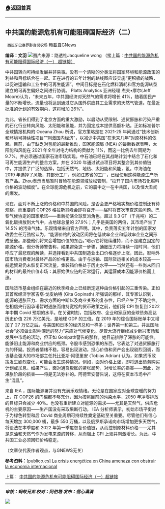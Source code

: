 ###  [:house:返回首頁](https://github.com/ourhimalayas/txt)
---


## 中共国的能源危机有可能阻碍国际经济（二）
` 西班牙巴塞罗那喜悦农场` [轉載自GNews](https://gnews.org/zh-hans/1613411/)

**编译：文羽**
![](https://assets.gnews.org/wp-content/uploads/2021/10/tempsnip60.png)图片来源：路透社Jacqueline wong
（接上篇：[中共国的能源危机有可能阻碍国际经济（一） 超链接）](https://gnews.org/zh-hans/1613389/)

中共国转向可持续发展并非易事。没有一个清晰的分类法将国家环境和能源政策的利益和目标结合在一起。正在进行的五年计划的路线图应该实施“更积极的战略，以促进运输和工业中的可再生能源”。中间目标是在石化燃料消耗和官方能源转型建立的可再生偏好之间进行协调。 Platts Analytics 亚洲经理 杰夫•摩尔(Jeff Moore)认为，“未来五年，中共国经济对天然气的需求将增长 41%，随着国民产量的不断增长，流量也将达到通过它从国外供应其工业需求的天然气管道，在最近批准的计划的有效期内，这将增加 26%”。

为此，省长们得到了北京方面的重大激励，以启动从受限制、通货膨胀和污染严重的石化行业转向风能、太阳能和氢能，并为固定成本提供高额补贴。正如标准普尔全球情报机构的 Oceana Zhou 所说，官方策略是在 2021-25 年间通过“技术创新和环境可持续性项目”“刺激国内经济”，以减少中共国“在未来几年”对原材料的依赖。目前，由于缺乏对氢能的最新推动，国家能源局 (NEA) 的最新数据表明，太阳能和风能在 2021 年全年对电力结构的贡献为 11%，而这一比例去年同期为 9.7%。并必须通过国家石油市场实现。中石油已经在其战略计划中结合了石化和可再生能源生产的整合方案，并在 2020 年通过试点项目将其整合到其价值链中，并提供了广泛的选择，包括天然气、地热、太阳能和风能，氢。中海油在 2019 年选择了风能，其部分工厂，例如江苏省的工厂，已经使用这种能源生产所有产品。Zhou表示当局暂时冒险在能源领域放松管制，“拉开了国内市场石化燃料价格的波动幅度”。在全球能源危机之前，它的震中之一在中共国，以及恒大丑闻的爆发。

现在，面对不断上涨的价格和中共国的风险，是否会更严格地实施价格控制还有待观察，而重要的 COP26 格拉斯哥峰会即将召开——届时将首次审查这些问题。巴黎气候协定的国家承诺——重新扮演全球反派角色。超过 9.3 GT（千兆吨）的二氧化碳排放到大气中，占地球总量的 27.9%；几乎是美国的两倍，其市场产生了 14.5% 的污染气体。乐观情绪来自官方声明。其中，负责落实五年计划的国家发改委主任万劲松认为，“能源价格的波动区间将在低效率企业和低效率企业之间形成壁垒。那些他们将来会增加价值的东西。”暗示它将继续维持，而不是建立固定的能源价格。但分析师警告称，如果避免这一步骤，通胀压力将持续一段时间，他们呼应了最悲观的解读，并选择看到中共国制造业出口价格逐步上涨，因此，影响外国市场消费者对最终产品的价格更高。由于与运输、国际货运相关的成本较高——航运贸易仍未恢复正常流量，集装箱价格处于历史水平——当然还有一些尚未回归的材料的最终价值市场：其原始供应链的正常运行，其运营成本因能源价格而上涨。

国际货币基金组织在最近的秋季峰会上已经断定这种由价格引起的三重传染。正如其首席经济学家吉塔·戈皮纳特 (Gita Gopinath) 所强调的那样，其专家认识到，能源的通胀压力、需求方面的中断以及商业关系的复杂性，已经产生了不确定性。在相信央行因承诺暂时通胀而维持宽松的货币政策之前，他们将 CPI 恢复到 2022 年中期 Covid 预期的水平。在关键时刻，包括政府、企业和家庭的全球债务高达历史价值 226 万亿美元，是地球 GDP 的三倍。在 2019 年的综合国际账单中又增加了 27 万亿之后。与美国和日本的经济总和一样多；世界第一和第三。并且国际社会“必须做出影响深远的努力”来应对气候变化。尽管大流行继续减少新兴市场和发展中市场的活动，但正如 Gonipath警告的那样，她目前排除了滞胀的可能性。能够阻止能源和商业供应的瓶颈。令股市感到恐惧的东西，它表达了对通货膨胀行为的怀疑。投资者情绪不稳，容易出现波动，担心价值和资产会出现剧烈回调，而该基金强大的市场部主任托比亚斯·阿德里安 (Tobias Adrian) 认为，如果货币政策发生剧烈变化，可能会发生这种情况。例如，面对价格上涨，即将退出债务购买计划或加息。如果产生，面对通货膨胀的紧张局势，对增长率的损害——因此，对滞胀阶段的损害——将是无法弥补的。阿德里安警告说，这将在资本市场中产生“混乱”。

来自 IEA ，国际能源署并没有充满乐观情绪。无论是在国家应对全球变暖的努力上，在 COP26 的门槛都不够充分，因为按照目前的污染水平，2050 年净零排放的目标只会减少 40%。也没有重新建立对能源的需求——尤其是天然气，供应危机的主要原因——生产国没有采取果断行动。 IEA 分析师表示，初始市场平衡对于为绿色转型和后 Covid 商业周期可持续性奠定基础至关重要。尽管他们有信心每天增加 300,000 桶，最多 550 万桶，以及俄罗斯承诺向市场增加更多天然气，将设法在本季度和 2022 年第一季度恢复价值链，从而控制原材料价格——尤其是原油和天然气作为发电来源的转移，从而阻止 CPI 上涨并刺激增长。为此，中共国工业必须回归价格稳定。

（文章仅代表作者观点，与GNEWS无关）

**参考资料：**[publico.es] [La crisis energética en China amenaza con obstruir la economía internacional](https://www.publico.es/internacional/crisis-china-crisis-energetica-china-amenaza-obstruir-economia-internacional.html)

上篇： [中共国的能源危机有可能阻碍国际经济（一）超链接](https://gnews.org/zh-hans/1613389/)

* * *

***审核：蚂蚁兄弟
校对：阿伯塔
发布：信心满满***

![](https://assets.gnews.org/wp-content/uploads/2021/10/GNEWS_CH.-1-3.jpeg)
